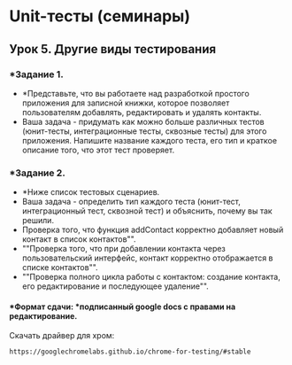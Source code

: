 # Unit-тесты (семинары)
## Урок 5. Другие виды тестирования
### *Задание 1. 
- *Представьте, что вы работаете над разработкой простого приложения для записной книжки, которое позволяет пользователям добавлять, редактировать и удалять контакты.
- Ваша задача - придумать как можно больше различных тестов (юнит-тесты, интеграционные тесты, сквозные тесты) для этого приложения. Напишите название каждого теста, его тип и краткое описание того, что этот тест проверяет.

### *Задание 2. 
- *Ниже список тестовых сценариев. 
- Ваша задача - определить тип каждого теста (юнит-тест, интеграционный тест, сквозной тест) и объяснить, почему вы так решили.
- Проверка того, что функция addContact корректно добавляет новый контакт в список контактов"".
- ""Проверка того, что при добавлении контакта через пользовательский интерфейс, контакт корректно отображается в списке контактов"".
- ""Проверка полного цикла работы с контактом: создание контакта, его редактирование и последующее удаление"".

#### *Формат сдачи: *подписанный google docs с правами на редактирование.

Скачать драйвер для хром:
```
https://googlechromelabs.github.io/chrome-for-testing/#stable
```
